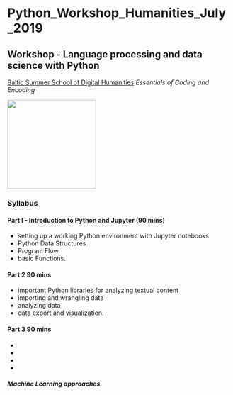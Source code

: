 # Python_Workshop_Humanities_July_2019
## Workshop - Language processing and data science with Python

[Baltic Summer School of Digital Humanities](http://www.digitalhumanities.lv/bssdh/2019/)
*Essentials of Coding and Encoding*


<img src="http://site-512948.mozfiles.com/files/512948/medium/Digital_02.png" width="200">



### Syllabus

#### Part I - Introduction to Python and Jupyter (90 mins)

* setting up a working Python environment with Jupyter notebooks
* Python Data Structures
* Program Flow
* basic Functions.

#### Part 2 90 mins

* important Python libraries for analyzing textual content
* importing and wrangling data
* analyzing data
* data export and visualization.

#### Part 3 90 mins

* 
* 
* 
* 
##### Machine Learning approaches


